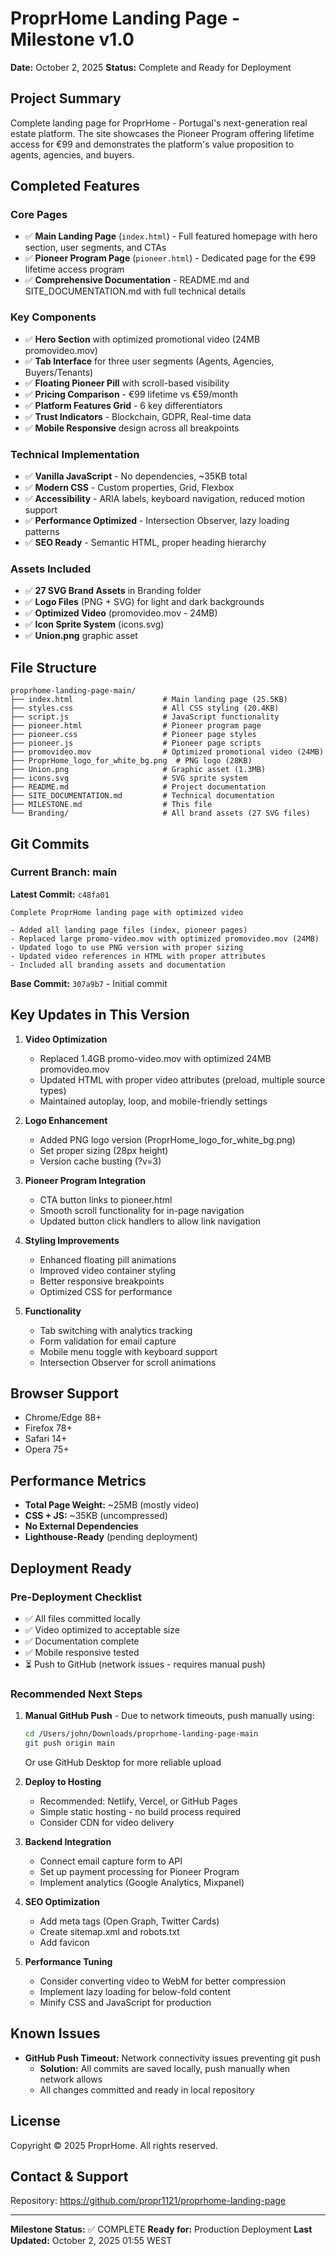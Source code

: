 # ProprHome Landing Page - Milestone v1.0

**Date:** October 2, 2025
**Status:** Complete and Ready for Deployment

## Project Summary

Complete landing page for ProprHome - Portugal's next-generation real estate platform. The site showcases the Pioneer Program offering lifetime access for €99 and demonstrates the platform's value proposition to agents, agencies, and buyers.

## Completed Features

### Core Pages
- ✅ **Main Landing Page** (`index.html`) - Full featured homepage with hero section, user segments, and CTAs
- ✅ **Pioneer Program Page** (`pioneer.html`) - Dedicated page for the €99 lifetime access program
- ✅ **Comprehensive Documentation** - README.md and SITE_DOCUMENTATION.md with full technical details

### Key Components
- ✅ **Hero Section** with optimized promotional video (24MB promovideo.mov)
- ✅ **Tab Interface** for three user segments (Agents, Agencies, Buyers/Tenants)
- ✅ **Floating Pioneer Pill** with scroll-based visibility
- ✅ **Pricing Comparison** - €99 lifetime vs €59/month
- ✅ **Platform Features Grid** - 6 key differentiators
- ✅ **Trust Indicators** - Blockchain, GDPR, Real-time data
- ✅ **Mobile Responsive** design across all breakpoints

### Technical Implementation
- ✅ **Vanilla JavaScript** - No dependencies, ~35KB total
- ✅ **Modern CSS** - Custom properties, Grid, Flexbox
- ✅ **Accessibility** - ARIA labels, keyboard navigation, reduced motion support
- ✅ **Performance Optimized** - Intersection Observer, lazy loading patterns
- ✅ **SEO Ready** - Semantic HTML, proper heading hierarchy

### Assets Included
- ✅ **27 SVG Brand Assets** in Branding folder
- ✅ **Logo Files** (PNG + SVG) for light and dark backgrounds
- ✅ **Optimized Video** (promovideo.mov - 24MB)
- ✅ **Icon Sprite System** (icons.svg)
- ✅ **Union.png** graphic asset

## File Structure

```
proprhome-landing-page-main/
├── index.html                    # Main landing page (25.5KB)
├── styles.css                    # All CSS styling (20.4KB)
├── script.js                     # JavaScript functionality
├── pioneer.html                  # Pioneer program page
├── pioneer.css                   # Pioneer page styles
├── pioneer.js                    # Pioneer page scripts
├── promovideo.mov                # Optimized promotional video (24MB)
├── ProprHome_logo_for_white_bg.png  # PNG logo (28KB)
├── Union.png                     # Graphic asset (1.3MB)
├── icons.svg                     # SVG sprite system
├── README.md                     # Project documentation
├── SITE_DOCUMENTATION.md         # Technical documentation
├── MILESTONE.md                  # This file
└── Branding/                     # All brand assets (27 SVG files)
```

## Git Commits

### Current Branch: main

**Latest Commit:** `c48fa01`
```
Complete ProprHome landing page with optimized video

- Added all landing page files (index, pioneer pages)
- Replaced large promo-video.mov with optimized promovideo.mov (24MB)
- Updated logo to use PNG version with proper sizing
- Updated video references in HTML with proper attributes
- Included all branding assets and documentation
```

**Base Commit:** `307a9b7` - Initial commit

## Key Updates in This Version

1. **Video Optimization**
   - Replaced 1.4GB promo-video.mov with optimized 24MB promovideo.mov
   - Updated HTML with proper video attributes (preload, multiple source types)
   - Maintained autoplay, loop, and mobile-friendly settings

2. **Logo Enhancement**
   - Added PNG logo version (ProprHome_logo_for_white_bg.png)
   - Set proper sizing (28px height)
   - Version cache busting (?v=3)

3. **Pioneer Program Integration**
   - CTA button links to pioneer.html
   - Smooth scroll functionality for in-page navigation
   - Updated button click handlers to allow link navigation

4. **Styling Improvements**
   - Enhanced floating pill animations
   - Improved video container styling
   - Better responsive breakpoints
   - Optimized CSS for performance

5. **Functionality**
   - Tab switching with analytics tracking
   - Form validation for email capture
   - Mobile menu toggle with keyboard support
   - Intersection Observer for scroll animations

## Browser Support

- Chrome/Edge 88+
- Firefox 78+
- Safari 14+
- Opera 75+

## Performance Metrics

- **Total Page Weight:** ~25MB (mostly video)
- **CSS + JS:** ~35KB (uncompressed)
- **No External Dependencies**
- **Lighthouse-Ready** (pending deployment)

## Deployment Ready

### Pre-Deployment Checklist
- ✅ All files committed locally
- ✅ Video optimized to acceptable size
- ✅ Documentation complete
- ✅ Mobile responsive tested
- ⏳ Push to GitHub (network issues - requires manual push)

### Recommended Next Steps
1. **Manual GitHub Push** - Due to network timeouts, push manually using:
   ```bash
   cd /Users/john/Downloads/proprhome-landing-page-main
   git push origin main
   ```
   Or use GitHub Desktop for more reliable upload

2. **Deploy to Hosting**
   - Recommended: Netlify, Vercel, or GitHub Pages
   - Simple static hosting - no build process required
   - Consider CDN for video delivery

3. **Backend Integration**
   - Connect email capture form to API
   - Set up payment processing for Pioneer Program
   - Implement analytics (Google Analytics, Mixpanel)

4. **SEO Optimization**
   - Add meta tags (Open Graph, Twitter Cards)
   - Create sitemap.xml and robots.txt
   - Add favicon

5. **Performance Tuning**
   - Consider converting video to WebM for better compression
   - Implement lazy loading for below-fold content
   - Minify CSS and JavaScript for production

## Known Issues

- **GitHub Push Timeout:** Network connectivity issues preventing git push
  - **Solution:** All commits are saved locally, push manually when network allows
  - All changes committed and ready in local repository

## License

Copyright © 2025 ProprHome. All rights reserved.

## Contact & Support

Repository: https://github.com/propr1121/proprhome-landing-page

---

**Milestone Status:** ✅ COMPLETE
**Ready for:** Production Deployment
**Last Updated:** October 2, 2025 01:55 WEST
